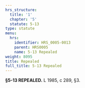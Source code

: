 ```yaml
---
hrs_structure:
  title: '1'
  chapter: '5'
  statute: 5-13
type: statute
menu:
  hrs:
    identifier: HRS_0005-0013
    parent: HRS0005
    name: 5-13 Repealed
weight: 8095
title: Repealed
full_title: 5-13 Repealed
---
```

**§5-13 REPEALED.** L 1985, c 289, §3.